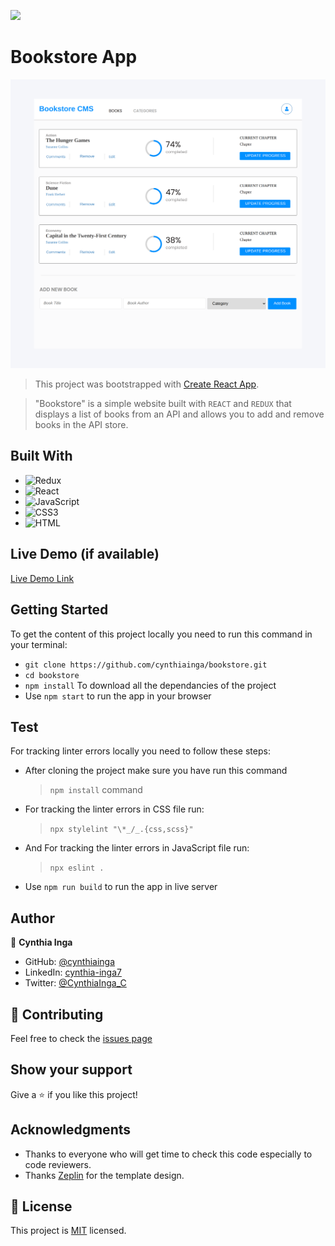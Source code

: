 ![](https://img.shields.io/badge/Microverse-blueviolet)

# Bookstore App

![BookStore](./src/images/bookstore.png)

> This project was bootstrapped with [Create React App](https://github.com/facebook/create-react-app).

> "Bookstore" is a simple website built with `REACT` and `REDUX` that displays a list of books from an API and allows you to add and remove books in the API store.


## Built With

- ![Redux](https://img.shields.io/badge/-Redux-1d1919?style=flat&logo=redux)
- ![React](https://img.shields.io/badge/-React-000000?style=flat&logo=react)
- ![JavaScript](https://img.shields.io/badge/-JavaScript-000000?style=flat&logo=javascript)
- ![CSS3](https://img.shields.io/badge/-CSS3-000000?style=flat&logo=css3&logoColor=ffffff&labelColor=1572B6)
- ![HTML](https://img.shields.io/badge/-HTML-000000?style=flat&logo=html)


## Live Demo (if available)

[Live Demo Link](https://livedemo.com)


## Getting Started

To get the content of this project locally you need to run this command in your terminal:

- `git clone https://github.com/cynthiainga/bookstore.git`
- `cd bookstore`
- `npm install` To download all the dependancies of the project
- Use `npm start` to run the app in your browser

## Test

For tracking linter errors locally you need to follow these steps:

- After cloning the project make sure you have run this command

  > `npm install` command

- For tracking the linter errors in CSS file run:

  > `npx stylelint "\*_/_.{css,scss}"`

- And For tracking the linter errors in JavaScript file run:

  > `npx eslint .`

- Use `npm run build` to run the app in live server

## Author

👤 **Cynthia Inga**

- GitHub: [@cynthiainga](https://github.com/cynthiainga)
- LinkedIn: [cynthia-inga7](https://www.linkedin.com/in/cynthia-inga/)
- Twitter: [@CynthiaInga_C](https://twitter.com/CynthiaInga_C)

## :handshake: Contributing

Feel free to check the [issues page](https://github.com/cynthiainga/bookstore/issues)

## Show your support

Give a :star: if you like this project!

## Acknowledgments

- Thanks to everyone who will get time to check this code especially to code reviewers.
- Thanks [Zeplin](https://app.zeplin.io/project/5b35a9e13227086040f8eb75/screen/5b695e29bb8c844f118f9378) for the template design.

## 📝 License

This project is [MIT](./MIT.md) licensed.
